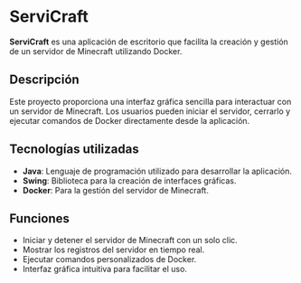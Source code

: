 # ServiCraft

**ServiCraft** es una aplicación de escritorio que facilita la creación y gestión de un servidor de Minecraft utilizando Docker.

## Descripción

Este proyecto proporciona una interfaz gráfica sencilla para interactuar con un servidor de Minecraft. Los usuarios pueden iniciar el servidor, cerrarlo y ejecutar comandos de Docker directamente desde la aplicación.

## Tecnologías utilizadas

- **Java**: Lenguaje de programación utilizado para desarrollar la aplicación.
- **Swing**: Biblioteca para la creación de interfaces gráficas.
- **Docker**: Para la gestión del servidor de Minecraft.

## Funciones

- Iniciar y detener el servidor de Minecraft con un solo clic.
- Mostrar los registros del servidor en tiempo real.
- Ejecutar comandos personalizados de Docker.
- Interfaz gráfica intuitiva para facilitar el uso.
